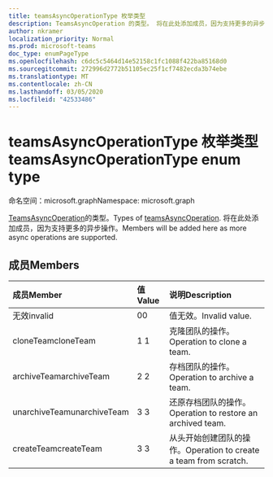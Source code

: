 ```yaml
---
title: teamsAsyncOperationType 枚举类型
description: TeamsAsyncOperation 的类型。 将在此处添加成员，因为支持更多的异步操作。
author: nkramer
localization_priority: Normal
ms.prod: microsoft-teams
doc_type: enumPageType
ms.openlocfilehash: c6dc5c5464d14e52158c1fc1088f422ba85168d0
ms.sourcegitcommit: 272996d2772b51105ec25f1cf7482ecda3b74ebe
ms.translationtype: MT
ms.contentlocale: zh-CN
ms.lasthandoff: 03/05/2020
ms.locfileid: "42533486"
---
```

# <a name="teamsasyncoperationtype-enum-type"></a><span data-ttu-id="62747-104">teamsAsyncOperationType 枚举类型</span><span class="sxs-lookup"><span data-stu-id="62747-104">teamsAsyncOperationType enum type</span></span>

<span data-ttu-id="62747-105">命名空间：microsoft.graph</span><span class="sxs-lookup"><span data-stu-id="62747-105">Namespace: microsoft.graph</span></span>



<span data-ttu-id="62747-106">[TeamsAsyncOperation](teamsasyncoperation.md)的类型。</span><span class="sxs-lookup"><span data-stu-id="62747-106">Types of [teamsAsyncOperation](teamsasyncoperation.md).</span></span> <span data-ttu-id="62747-107">将在此处添加成员，因为支持更多的异步操作。</span><span class="sxs-lookup"><span data-stu-id="62747-107">Members will be added here as more async operations are supported.</span></span>

## <a name="members"></a><span data-ttu-id="62747-108">成员</span><span class="sxs-lookup"><span data-stu-id="62747-108">Members</span></span>

| <span data-ttu-id="62747-109">成员</span><span class="sxs-lookup"><span data-stu-id="62747-109">Member</span></span> | <span data-ttu-id="62747-110">值</span><span class="sxs-lookup"><span data-stu-id="62747-110">Value</span></span>| <span data-ttu-id="62747-111">说明</span><span class="sxs-lookup"><span data-stu-id="62747-111">Description</span></span> |
|:---------------|:--------|:----------|
|<span data-ttu-id="62747-112">无效</span><span class="sxs-lookup"><span data-stu-id="62747-112">invalid</span></span>|<span data-ttu-id="62747-113">0</span><span class="sxs-lookup"><span data-stu-id="62747-113">0</span></span>|<span data-ttu-id="62747-114">值无效。</span><span class="sxs-lookup"><span data-stu-id="62747-114">Invalid value.</span></span>|
|<span data-ttu-id="62747-115">cloneTeam</span><span class="sxs-lookup"><span data-stu-id="62747-115">cloneTeam</span></span>|<span data-ttu-id="62747-116">1 </span><span class="sxs-lookup"><span data-stu-id="62747-116">1</span></span>|<span data-ttu-id="62747-117">克隆团队的操作。</span><span class="sxs-lookup"><span data-stu-id="62747-117">Operation to clone a team.</span></span>|
|<span data-ttu-id="62747-118">archiveTeam</span><span class="sxs-lookup"><span data-stu-id="62747-118">archiveTeam</span></span>|<span data-ttu-id="62747-119">2 </span><span class="sxs-lookup"><span data-stu-id="62747-119">2</span></span>|<span data-ttu-id="62747-120">存档团队的操作。</span><span class="sxs-lookup"><span data-stu-id="62747-120">Operation to archive a team.</span></span>|
|<span data-ttu-id="62747-121">unarchiveTeam</span><span class="sxs-lookup"><span data-stu-id="62747-121">unarchiveTeam</span></span>|<span data-ttu-id="62747-122">3 </span><span class="sxs-lookup"><span data-stu-id="62747-122">3</span></span>|<span data-ttu-id="62747-123">还原存档团队的操作。</span><span class="sxs-lookup"><span data-stu-id="62747-123">Operation to restore an archived team.</span></span>|
|<span data-ttu-id="62747-124">createTeam</span><span class="sxs-lookup"><span data-stu-id="62747-124">createTeam</span></span>|<span data-ttu-id="62747-125">3 </span><span class="sxs-lookup"><span data-stu-id="62747-125">3</span></span>|<span data-ttu-id="62747-126">从头开始创建团队的操作。</span><span class="sxs-lookup"><span data-stu-id="62747-126">Operation to create a team from scratch.</span></span>|

